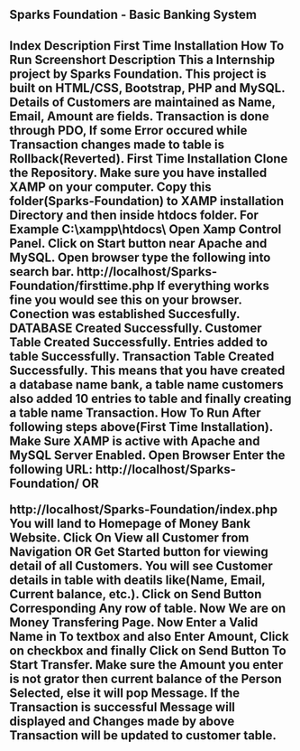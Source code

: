<html>
<body>
<h2>
Sparks Foundation - Basic Banking System<h2>
Index
Description
First Time Installation
How To Run
Screenshort
Description
This a Internship project by Sparks Foundation.
This project is built on HTML/CSS, Bootstrap, PHP and MySQL.
Details of Customers are maintained as Name, Email, Amount are fields.
Transaction is done through PDO, If some Error occured while Transaction changes made to table is Rollback(Reverted).
First Time Installation
Clone the Repository.
Make sure you have installed XAMP on your computer.
Copy this folder(Sparks-Foundation) to XAMP installation Directory and then inside htdocs folder.
For Example
C:\xampp\htdocs\
Open Xamp Control Panel. Click on Start button near Apache and MySQL.
Open browser type the following into search bar.
http://localhost/Sparks-Foundation/firsttime.php
If everything works fine you would see this on your browser.
Conection was established Succesfully.
DATABASE Created Successfully.
Customer Table Created Successfully.
Entries added to table Successfully.
Transaction Table Created Successfully.
This means that you have created a database name bank, a table name customers also added 10 entries to table and finally creating a table name Transaction.
How To Run
After following steps above(First Time Installation).
Make Sure XAMP is active with Apache and MySQL Server Enabled.
Open Browser Enter the following URL:
http://localhost/Sparks-Foundation/
OR

http://localhost/Sparks-Foundation/index.php
You will land to Homepage of Money Bank Website.
Click On View all Customer from Navigation OR Get Started button for viewing detail of all Customers.
You will see Customer details in table with deatils like(Name, Email, Current balance, etc.).
Click on Send Button Corresponding Any row of table.
Now We are on Money Transfering Page. Now Enter a Valid Name in To textbox and also Enter Amount, Click on checkbox and finally Click on Send Button To Start Transfer.
Make sure the Amount you enter is not grator then current balance of the Person Selected, else it will pop Message.
If the Transaction is successful Message will displayed and Changes made by above Transaction will be updated to customer table.
</body>
</html>